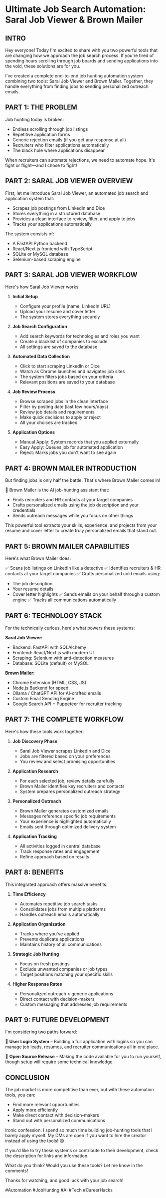 # Ultimate Job Search Automation: Saral Job Viewer & Brown Mailer

## INTRO

Hey everyone! Today I'm excited to share with you two powerful tools that are changing how we approach the job search process. If you're tired of spending hours scrolling through job boards and sending applications into the void, these solutions are for you.

I've created a complete end-to-end job hunting automation system combining two tools: Saral Job Viewer and Brown Mailer. Together, they handle everything from finding jobs to sending personalized outreach emails.

## PART 1: THE PROBLEM

Job hunting today is broken:
- Endless scrolling through job listings
- Repetitive application forms
- Generic rejection emails (if you get any response at all)
- Recruiters who filter applications automatically
- The black hole where applications disappear

When recruiters can automate rejections, we need to automate hope. It's fight or flight—and I chose to fight!

## PART 2: SARAL JOB VIEWER OVERVIEW

First, let me introduce Saral Job Viewer, an automated job search and application system that:

- Scrapes job postings from LinkedIn and Dice
- Stores everything in a structured database
- Provides a clean interface to review, filter, and apply to jobs
- Tracks your applications automatically

The system consists of:
- A FastAPI Python backend
- React/Next.js frontend with TypeScript
- SQLite or MySQL database
- Selenium-based scraping engine

## PART 3: SARAL JOB VIEWER WORKFLOW

Here's how Saral Job Viewer works:

1. **Initial Setup**
   - Configure your profile (name, LinkedIn URL)
   - Upload your resume and cover letter
   - The system stores everything securely

2. **Job Search Configuration**
   - Add search keywords for technologies and roles you want
   - Create a blacklist of companies to exclude
   - All settings are saved to the database

3. **Automated Data Collection**
   - Click to start scraping LinkedIn or Dice
   - Watch as Chrome launches and navigates job sites
   - The system filters jobs based on your criteria
   - Relevant positions are saved to your database

4. **Job Review Process**
   - Browse scraped jobs in the clean interface
   - Filter by posting date (last few hours/days)
   - Review job details and requirements
   - Make quick decisions to apply or reject
   - All your choices are tracked

5. **Application Options**
   - Manual Apply: System records that you applied externally
   - Easy Apply: Queues job for automated application
   - Reject: Marks jobs you don't want to see again

## PART 4: BROWN MAILER INTRODUCTION

But finding jobs is only half the battle. That's where Brown Mailer comes in!

🚀 Brown Mailer is the AI job-hunting assistant that:
- Finds recruiters and HR contacts at your target companies
- Crafts personalized emails using the job description and your credentials
- Sends outreach messages while you focus on other things

This powerful tool extracts your skills, experience, and projects from your resume and cover letter to create truly personalized emails that stand out.

## PART 5: BROWN MAILER CAPABILITIES

Here's what Brown Mailer does:

✅ Scans job listings on LinkedIn like a detective
✅ Identifies recruiters & HR contacts at your target companies
✅ Crafts personalized cold emails using:
   - The job description
   - Your resume details
   - Cover letter highlights
✅ Sends emails on your behalf through a custom engine
✅ Tracks all communications automatically

## PART 6: TECHNOLOGY STACK

For the technically curious, here's what powers these systems:

**Saral Job Viewer:**
- Backend: FastAPI with SQLAlchemy
- Frontend: React/Next.js with modern UI
- Scraping: Selenium with anti-detection measures
- Database: SQLite (default) or MySQL

**Brown Mailer:**
- Chrome Extension (HTML, CSS, JS)
- Node.js Backend for speed
- Ollama / ChatGPT API for AI-crafted emails
- Custom Email Sending Engine
- Google Search API + Puppeteer for recruiter tracking

## PART 7: THE COMPLETE WORKFLOW

Here's how these tools work together:

1. **Job Discovery Phase**
   - Saral Job Viewer scrapes LinkedIn and Dice
   - Jobs are filtered based on your preferences
   - You review and select promising opportunities

2. **Application Research**
   - For each selected job, review details carefully
   - Brown Mailer identifies key recruiters and contacts
   - System prepares personalized outreach strategy

3. **Personalized Outreach**
   - Brown Mailer generates customized emails
   - Messages reference specific job requirements
   - Your experience is highlighted automatically
   - Emails sent through optimized delivery system

4. **Application Tracking**
   - All activities logged in central database
   - Track response rates and engagement
   - Refine approach based on results

## PART 8: BENEFITS

This integrated approach offers massive benefits:

1. **Time Efficiency**
   - Automates repetitive job search tasks
   - Consolidates jobs from multiple platforms
   - Handles outreach emails automatically

2. **Application Organization**
   - Tracks where you've applied
   - Prevents duplicate applications
   - Maintains history of all communications

3. **Strategic Job Hunting**
   - Focus on fresh postings
   - Exclude unwanted companies or job types
   - Target positions matching your specific skills

4. **Higher Response Rates**
   - Personalized outreach > generic applications
   - Direct contact with decision-makers
   - Custom messaging that addresses job requirements

## PART 9: FUTURE DEVELOPMENT

I'm considering two paths forward:

🔸 **User Login System** – Building a full application with logins so you can manage job leads, resumes, and recruiter communications all in one place.

🔸 **Open Source Release** – Making the code available for you to run yourself, though setup will require some technical knowledge.

## CONCLUSION

The job market is more competitive than ever, but with these automation tools, you can:
- Find more relevant opportunities
- Apply more efficiently
- Make direct contact with decision-makers
- Stand out with personalized communications

Ironic confession: I spend so much time building job-hunting tools that I barely apply myself. My DMs are open if you want to hire the creator instead of using the tools! 😅

If you'd like to try these systems or contribute to their development, check the description for links and information.

What do you think? Would you use these tools? Let me know in the comments!

Thanks for watching, and good luck with your job search!

#Automation #JobHunting #AI #Tech #CareerHacks 